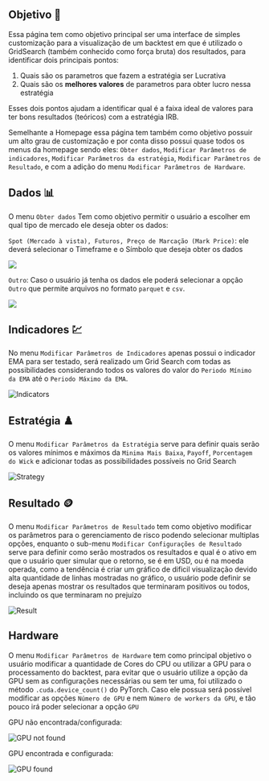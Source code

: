 ## Objetivo 🎯

Essa página tem como objetivo principal ser uma interface de simples customização para a visualização de um backtest em que é utilizado o GridSearch (também conhecido como força bruta) dos resultados, para identificar dois principais pontos:

1. Quais são os parametros que fazem a estratégia ser Lucrativa
2. Quais são os **melhores valores** de parametros para obter lucro nessa estratégia

Esses dois pontos ajudam a identificar qual é a faixa ideal de valores para ter bons resultados (teóricos) com a estratégia IRB.

Semelhante a Homepage essa página tem também como objetivo possuir um alto grau de customização e por conta disso possui quase todos os menus da homepage sendo eles: `Obter dados`, `Modificar Parâmetros de indicadores`, `Modificar Parâmetros da estratégia`, `Modificar Parâmetros de Resultado`, e com a adição do menu `Modificar Parâmetros de Hardware`.

## Dados 📊

O menu `Obter dados` Tem como objetivo permitir o usuário a escolher em qual tipo de mercado ele deseja obter os dados:
 
`Spot (Mercado à vista), Futuros, Preço de Marcação (Mark Price)`: ele deverá selecionar o Timeframe e o Símbolo que deseja obter os dados

![](https://github.com/m-marqx/Hoffman-IRB/assets/124513922/da075f14-0b79-49eb-8e9c-4d105d97766b)

`Outro`: Caso o usuário já tenha os dados ele poderá selecionar a opção `Outro` que permite arquivos no formato `parquet` e `csv`.

![](https://github.com/m-marqx/Hoffman-IRB/assets/124513922/b1e560c9-93a0-4bee-b663-6d36c755ca80)

## Indicadores 💹

No menu `Modificar Parâmetros de Indicadores` apenas possui o indicador EMA para ser testado, será realizado um Grid Search com todas as possibilidades considerando todos os valores do valor do `Periodo Mínimo da EMA` até o `Periodo Máximo da EMA`.

![Indicators](https://github.com/m-marqx/Hoffman-IRB/assets/124513922/18d81f59-38b8-4c08-9618-b11f8030549e)
## Estratégia ♟️

O menu `Modificar Parâmetros da Estratégia` serve para definir quais serão os valores mínimos e máximos da `Minima Mais Baixa`, `Payoff`, `Porcentagem do Wick` e adicionar todas as possibilidades possíveis no Grid Search

![Strategy](https://github.com/m-marqx/Hoffman-IRB/assets/124513922/c869c491-a51b-4be6-a7e4-53e454e14c73)



## Resultado 🪙

O menu `Modificar Parâmetros de Resultado` tem como objetivo modificar os parâmetros para o gerenciamento de risco podendo selecionar multiplas opções, enquanto o sub-menu `Modificar Configurações de Resultado` serve para definir como serão mostrados os resultados e qual é o ativo em que o usuário quer simular que o retorno, se é em USD, ou é na moeda operada, como a tendência é criar um gráfico de dificil visualização devido alta quantidade de linhas mostradas no gráfico, o usuário pode definir se deseja apenas mostrar os resultados que terminaram positivos ou todos, incluindo os que terminaram no prejuízo

![Result](https://github.com/m-marqx/Hoffman-IRB/assets/124513922/3fe0b7f5-9ade-4fcb-895a-832271eedb30)


## Hardware

O menu `Modificar Parâmetros de Hardware` tem como principal objetivo o usuário modificar a quantidade de Cores do CPU ou utilizar a GPU para o processamento do backtest, para evitar que o usuário utilize a opção da GPU sem as configurações necessárias ou sem ter uma, foi utilizado o método `.cuda.device_count()` do PyTorch. Caso ele possua será possível modificar as opções `Número de GPU` e nem `Número de workers da GPU`, e tão pouco irá poder selecionar a opção `GPU`

GPU não encontrada/configurada:

![GPU not found](https://github.com/m-marqx/Hoffman-IRB/assets/124513922/320255a6-fe6b-4ae7-9876-631c358ec4be)

GPU encontrada e configurada:

![GPU found](https://github.com/m-marqx/Hoffman-IRB/assets/124513922/866db730-4507-4fd8-95b8-403d83165d37)
